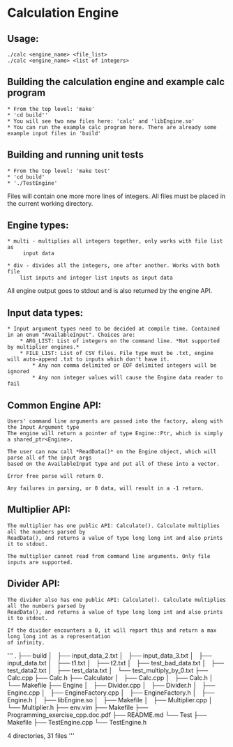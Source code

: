 # Calculation Engine

## Usage:
    ./calc <engine_name> <file_list>
    ./calc <engine_name> <list of integers>

## Building the calculation engine and example calc program
    * From the top level: 'make'
    * 'cd build''
    * You will see two new files here: 'calc' and 'libEngine.so'
    * You can run the example calc program here. There are already some example input files in 'build'


## Building and running unit tests
    * From the top level: 'make test'
    * 'cd build'
    * './TestEngine'

Files will contain one more more lines of integers. 
All files must be placed in the current working directory.

## Engine types:
    * multi - multiplies all integers together, only works with file list as
         input data

    * div - divides all the integers, one after another. Works with both file 
        list inputs and integer list inputs as input data

All engine output goes to stdout and is also returned by the engine API.

## Input data types:
    * Input argument types need to be decided at compile time. Contained in an enum "AvailableInput". Choices are:
        * ARG_LIST: List of integers on the command line. *Not supported by multiplier engines.*
        * FILE_LIST: List of CSV files. File type must be .txt, engine will auto-append .txt to inputs which don't have it.
            * Any non comma delimited or EOF delimited integers will be ignored
            * Any non integer values will cause the Engine data reader to fail


## Common Engine API:
    Users' command line arguments are passed into the factory, along with the Input Argument type
    The engine will return a pointer of type Engine::Ptr, which is simply a shared_ptr<Engine>.

    The user can now call *ReadData()* on the Engine object, which will parse all of the input args
    based on the AvailableInput type and put all of these into a vector.

    Error free parse will return 0.

    Any failures in parsing, or 0 data, will result in a -1 return.

## Multiplier API:
    The multiplier has one public API: Calculate(). Calculate multiplies all the numbers parsed by
    ReadData(), and returns a value of type long long int and also prints it to stdout.

    The multiplier cannot read from command line arguments. Only file inputs are supported.

## Divider API:
    The divider also has one public API: Calculate(). Calculate multiplies all the numbers parsed by
    ReadData(), and returns a value of type long long int and also prints it to stdout.

    If the divider encounters a 0, it will report this and return a max long long int as a representation
    of infinity. 
'''
.
├── build
│   ├── input_data_2.txt
│   ├── input_data_3.txt
│   ├── input_data.txt
│   ├── t1.txt
│   ├── t2.txt
│   ├── test_bad_data.txt
│   ├── test_data2.txt
│   ├── test_data.txt
│   └── test_multiply_by_0.txt
├── Calc.cpp
├── Calc.h
├── Calculator
│   ├── Calc.cpp
│   ├── Calc.h
│   └── Makefile
├── Engine
│   ├── Divider.cpp
│   ├── Divider.h
│   ├── Engine.cpp
│   ├── EngineFactory.cpp
│   ├── EngineFactory.h
│   ├── Engine.h
│   ├── libEngine.so
│   ├── Makefile
│   ├── Multiplier.cpp
│   └── Multiplier.h
├── env.vim
├── Makefile
├── Programming_exercise_cpp.doc.pdf
├── README.md
└── Test
    ├── Makefile
    ├── TestEngine.cpp
    └── TestEngine.h

4 directories, 31 files
'''
